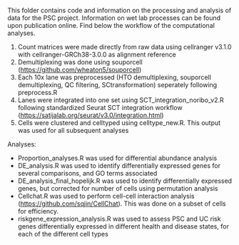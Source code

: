 This folder contains code and information on the processing and analysis of data for the PSC project. 
Information on wet lab processes can be found upon publication online. Find below the workflow of the computational analyses. 

1. Count matrices were made directly from raw data using cellranger v3.1.0 with cellranger-GRCh38-3.0.0 as alignment reference
2. Demultiplexing was done using souporcell (https://github.com/wheaton5/souporcell) 
3. Each 10x lane was preprocessed (HTO demultiplexing, souporcell demultiplexing, QC filtering, SCtransformation) seperately following preprocess.R
4. Lanes were integrated into one set using SCT_integration_noribo_v2.R following standardized Seurat SCT integration workflow (https://satijalab.org/seurat/v3.0/integration.html)
5. Cells were clustered and celltyped using celltype_new.R. This output was used for all subsequent analyses

Analyses:
- Proportion_analyses.R was used for differential abundance analysis
- DE_analysis.R was used to identify differentially expressed genes for several comparisons, and GO terms associated
- DE_analysis_final_hopelijk.R was used to identify differentially expressed genes, but corrected for number of cells using permutation analysis
- Cellchat.R was used to perform cell-cell interaction analysis (https://github.com/sqjin/CellChat). This was done on a subset of cells for efficiency. 
- riskgene_expression_analysis.R was used to assess PSC and UC risk genes differentially expressed in different health and disease states, for each of the different cell types
